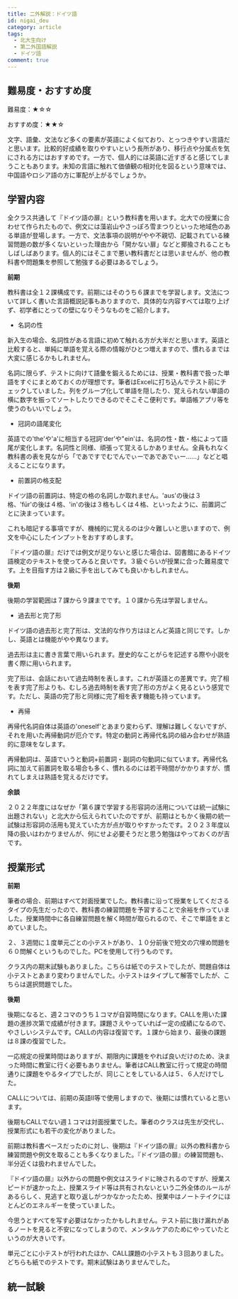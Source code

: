 ```yaml
---
title: 二外解説：ドイツ語
id: nigai_deu
category: article
tags:
  - 北大生向け
  - 第二外国語解説
  - ドイツ語
comment: true
---
```

## 難易度・おすすめ度

難易度：★☆☆

おすすめ度：★★☆

文字、語彙、文法など多くの要素が英語によく似ており、とっつきやすい言語だと思います。比較的好成績を取りやすいという長所があり、移行点や分属点を気にされる方にはおすすめです。一方で、個人的には英語に近すぎると感じてしまうこともあります。未知の言語に触れて価値観の相対化を図るという意味では、中国語やロシア語の方に軍配が上がるでしょうか。

## 学習内容

全クラス共通して『ドイツ語の扉』という教科書を用います。北大での授業に合わせて作られたもので、例文には藻岩山やさっぽろ雪まつりといった地域色のある単語が登場します。一方で、文法事項の説明がやや不親切、記載されている練習問題の数が多くないといった理由から「開かない扉」などと揶揄されることもしばしばあります。個人的にはそこまで悪い教科書だとは思いませんが、他の教科書や問題集を参照して勉強する必要はあるでしょう。

**前期**　

教科書は全１２課構成です。前期にはそのうち６課までを学習します。文法について詳しく書いた言語概説記事もありますので、具体的な内容すべては取り上げず、初学者にとっての壁になりそうなものをご紹介します。

* 名詞の性

新入生の場合、名詞性がある言語に初めて触れる方が大半だと思います。英語と比較すると、単純に単語を覚える際の情報がひとつ増えますので、慣れるまでは大変に感じるかもしれません。

名詞に限らず、テストに向けて語彙を鍛えるためには、授業・教科書で扱った単語をすぐにまとめておくのが理想です。筆者はExcelに打ち込んでテスト前にチェックしていました。列をグループ化して単語を隠したり、覚えられない単語の横に数字を振ってソートしたりできるのでそこそこ便利です。単語帳アプリ等を使うのもいいでしょう。

* 冠詞の語尾変化

英語での'the'や'a'に相当する冠詞'der'や"ein'は、名詞の性・数・格によって語尾が変化します。名詞性と同様、頑張って覚えるしかありません。全員もれなく教科書の表を見ながら「であですでむでんでぃーであであでぃー......」などと唱えることになります。

* 前置詞の格支配

ドイツ語の前置詞は、特定の格の名詞しか取れません。'aus'の後は３格、'für'の後は４格、'in'の後は３格もしくは４格、といったように、前置詞ごとに決まっています。

これも暗記する事項ですが、機械的に覚えるのは少々難しいと思いますので、例文を中心にしたインプットをおすすめします。

『ドイツ語の扉』だけでは例文が足りないと感じた場合は、図書館にあるドイツ語検定のテキストを使ってみると良いです。３級ぐらいが授業に合った難易度です。上を目指す方は２級に手を出してみても良いかもしれません。

**後期**

後期の学習範囲は７課から９課までです。１０課から先は学習しません。

* 過去形と完了形

ドイツ語の過去形と完了形は、文法的な作り方はほとんど英語と同じです。しかし、英語とは機能がやや異なります。

過去形は主に書き言葉で用いられます。歴史的なことがらを記述する際や小説を書く際に用いられます。

完了形は、会話において過去時制を表します。これが英語との差異です。完了相を表す完了形よりも、むしろ過去時制を表す完了形の方がよく見るという感覚です。ただし、英語の完了形と同様に完了相を表す機能も持っています。

* 再帰

再帰代名詞自体は英語の'oneself'とあまり変わらず、理解は難しくないですが、それを用いた再帰動詞が厄介です。特定の動詞と再帰代名詞の組み合わせが熟語的に意味をなします。

再帰動詞は、英語でいうと動詞+前置詞・副詞の句動詞に似ています。再帰代名詞に加えて前置詞を取る場合も多く、慣れるのには若干時間がかかりますが、慣れてしまえは熟語を覚えるだけです。

**余談**

２０２２年度にはなぜか「第６課で学習する形容詞の活用については統一試験に出題されない」と北大から伝えられていたのですが、前期はともかく後期の統一試験は形容詞の活用も覚えていた方が点が取りやすかったです。２０２３年度以降の扱いはわかりませんが、何にせよ必要そうだと思う勉強はやっておくのが吉です。

## 授業形式

**前期**

筆者の場合、前期はすべて対面授業でした。教科書に沿って授業をしてくださるタイプの先生だったので、教科書の練習問題を予習することで余裕を作っていました。授業時間中に各自練習問題を解く時間が取られるので、そこで単語をまとめていました。

２、３週間に１度単元ごとの小テストがあり、１０分前後で短文の穴埋め問題を６０問解くというものでした。PCを使用して行うものです。

クラス内の期末試験もありました。こちらは紙でのテストでしたが、問題自体は小テストとあまり変わりませんでした。小テストはタイプして解答でしたが、こちらは選択問題でした。

**後期**

後期になると、週２コマのうち１コマが自習時間になります。CALLを用いた課題の進捗次第で成績が付きます。課題さえやっていれば一定の成績になるので、やさしいシステムです。CALLの内容は復習です。１課から始まり、最後の課題は８課の復習でした。

一応規定の授業時間はありますが、期限内に課題をやれば良いだけのため、決まった時間に教室に行く必要もありません。筆者はCALL教室に行って規定の時間通りに課題をやるタイプでしたが、同じことをしている人は５、６人だけでした。

CALLについては、前期の英語Ⅱ等で使用しますので、後期には慣れていると思います。

後期もCALLでない週１コマは対面授業でした。筆者のクラスは先生が交代し、授業形式にも若干の変化がありました。

前期は教科書ベースだったのに対し、後期は『ドイツ語の扉』以外の教科書から練習問題や例文を取ることも多くなりました。『ドイツ語の扉』の練習問題も、半分近くは扱われませんでした。

『ドイツ語の扉』以外からの問題や例文はスライドに映されるのですが、授業スピードが速かった上、授業スライド等は共有されないという二外全体のルールがあるらしく、見逃すと取り返しがつかなかったため、授業中はノートテイクにほとんどのエネルギーを使っていました。

今思うとすべてを写す必要はなかったかもしれません。テスト前に抜け漏れがあるノートを見ると不安になってしまうので、メンタルケアのためにやっていたというのが大きいです。

単元ごとに小テストが行われたほか、CALL課題の小テストも３回ありました。どちらも紙でのテストです。期末試験はありませんでした。

## 統一試験
